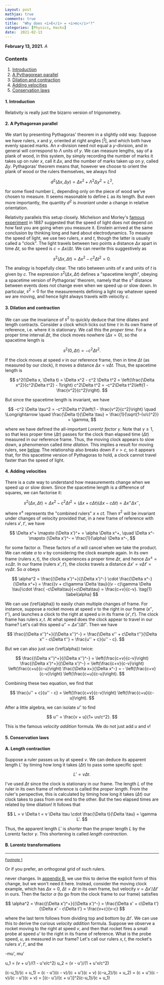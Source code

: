 ```yaml
---
Layout: post
mathjax: true
comments: true
title:  "Why does <i>E</i> = <i>mc</i>²?"
categories: [Physics, Hacks]
date:  2021-02-13
---
```


**February 13, 2021.** *A*

### Contents

1. <a href="#sec-1">Introduction</a>
2. <a href="#sec-2">A Pythagorean parallel</a>
3. <a href="#sec-3">Dilation and contraction</a>
4. <a href="#sec-4">Adding velocities</a>
5. <a href="#sec-5">Conservation laws</a>

#### 1. Introduction <a id="sec-1" name="sec-1"></a>

Relativity is really just the bizarro version of trigonometry.

#### 2. A Pythagorean parallel <a id="sec-2" name="sec-2"></a>

We start by presenting Pythagoras' theorem in a
slightly odd way.
Suppose we have rulers, $x$ and $y$, oriented at right angles
[<sup><a id="fnr.1" name="fnr.1" class="footref" href="#fn.1">1</a></sup>],
and which both have evenly spaced marks.
An $x$-division need not equal a $y$-division, and in general will
correspond to $\Lambda$ units of $y$.
We can measure lengths, say of a plank of wood, in this system, by
simply recording the number of marks it takes up on ruler $x$, call it
$\Delta x$, and the number of marks taken up on $y$, called $\Delta
y$.
Pythagoras’ theorem means that, however we choose to orient the plank
of wood or the rulers themselves, we always find

$$
d^2(\Delta x, \Delta y) = \Delta x^2 + \Lambda^2 \Delta y^2 = L^2,
$$

for some fixed number $L$, depending only on the piece of wood we've
chosen to measure.
It seems reasonable to define $L$ as its length.
But even more importantly, the quantity $d^2$ is *invariant* under a
change in relative orientation.

Relativity parallels this setup closely.
Michelson and Morley's
[famous experiment](https://en.wikipedia.org/wiki/Michelson%E2%80%93Morley_experiment)
in 1887 suggested that the speed of light does not depend on how fast
you are going when you measure it.
Einstein arrived at the same conclusion by thinking long and hard
about electrodynamics.
To measure the speed of light, we use two rulers, $x$ and $t$, though
the latter is usually called a "clock".
The light travels between two points a distance $\Delta x$ apart in
time $\Delta t$, so the speed is $c = \Delta x/\Delta t$.
We can rewrite this suggestively as

$$
s^2(\Delta x, \Delta t) = \Delta x^2 - c^2 \Delta t^2 = 0.
$$

The analogy is hopefully clear.
The ratio between units of $x$ and units of $t$ is given by $c$.
The expression $s^2(\Delta x, \Delta t)$ defines a "spacetime length",
obeying a spacetime version of Pythagoras' theorem, namely that the
$s^2$ distance between events does not change even when we speed up or
slow down.
In particular, $s^2 = 0$ for the measurements defining a light ray
whatever speed *we* are moving, and hence light always travels with
velocity $c$.

#### 3. Dilation and contraction <a id="sec-3" name="sec-3"></a>

We can use the invariance of $s^2$ to quickly deduce that time dilates
and length contracts.
Consider a clock which ticks out time $\tau$ in its own frame of
reference, i.e. where it is stationary.
We call this the *proper time*.
For a proper time interval $\Delta \tau$, the clock moves nowhere
($\Delta x= 0$), so
the spacetime length is

$$
s^2(0, \Delta \tau) = -c^2 \Delta \tau^2.
$$

If the clock moves at speed $v$ in our reference frame, then in time
$\Delta t$ (as measured by our clock), it moves a distance $\Delta x =
v \Delta t$.
Thus, the spacetime length is

$$
s^2(\Delta x, \Delta t) = \Delta x^2 - c^2 \Delta t^2 =
\left(\frac{\Delta x^2}{c^2\Delta t^2} - 1\right) c^2\Delta t^2 = -c^2\Delta
t^2\left(1 - \frac{v^2}{c^2}\right).
$$

But since the spacetime length is invariant, we have

$$
-c^2 \Delta \tau^2 = -c^2\Delta t^2\left(1 - \frac{v^2}{c^2}\right)
\quad \Longrightarrow \quad \frac{\Delta t}{\Delta \tau} =
\frac{1}{\sqrt{1-(v/c)^2}} = \gamma,
$$

where we have defined the all-important *Lorentz factor* $\gamma$.
Note that $\gamma \geq 1$, so that less proper time ($\Delta \tau$)
passes for the clock than elapsed time ($\Delta t$) measured in our reference frame.
Thus, the moving clock appears to slow down, a phenomenon called *time
dilation*.
This implies a result for moving rulers, see <a
href="#sec-A">below</a>.
The relationship also breaks down if $v > c$, so it appears that, for
this spacetime version of Pythagoras to hold, a clock cannot travel
faster than the speed of light.

#### 4. Adding velocities <a id="sec-4" name="sec-4"></a>

There is a cute way to understand how measurements change when we
speed up or slow down.
Since the spacetime length is a difference of squares, we can
factorise it:

$$
s^2(\Delta x, \Delta t) = \Delta x^2 - c^2 \Delta t^2 = (\Delta x + c
\Delta t) (\Delta x - c \Delta t) = \Delta x^+ \Delta x^-,
$$

where $x^\pm$ represents the "combined rulers" $x \pm ct$.
Then $s^2$ will be invariant under changes of velocity provided that,
in a new frame of reference with rulers $x', t'$, we have

$$
\Delta x^+ \mapsto (\Delta x')^+ = \alpha \Delta x^+, \quad \Delta x^-
\mapsto (\Delta x')^- = \frac{1}{\alpha} \Delta x^-,
$$

for some factor $\alpha$. These factors of
$\alpha$ will cancel when we take the product.
We can relate $\alpha$ to $v$ by considering the clock example again.
In its own frame (rulers $x, t$), the clock experiences a proper time
$\Delta \tau$, and hence $\Delta x^\pm = \pm c\Delta \tau$.
In our frame (rulers $x', t'$), the clocks travels a distance $\Delta x'
= v \Delta t' = v\gamma \Delta \tau$.
So $\alpha$ obeys

$$
\alpha^2 = \frac{(\Delta x')^+}{(\Delta x')^-} \cdot \frac{\Delta
x^-}{\Delta x^+} = \frac{(v + c)\gamma \Delta \tau}{(v - c)\gamma
\Delta \tau}\cdot \frac{ -c\Delta\tau}{+c\Delta\tau} =
\frac{c+v}{c-v}. \tag{1} \label{alpha}
$$

We can use (\ref{alpha}) to easily chain multiple changes of frame.
For instance, suppose a rocket moves at speed $v$ to the right in our
frame ($x'', t''$), and launches a clock to the right at speed $u$ in
its frame ($x', t'$).
The clock frame has rulers $x, t$.
At what speed does the clock appear to travel in our frame?
Let's call this speed $u'' = \Delta x''/\Delta t''$.
Then we have

$$
\frac{(\Delta x'')^+}{(\Delta x'')^-} = \frac{\Delta x'' + c\Delta
t''}{\Delta x'' - c\Delta t''} = \frac{u'' + c}{u'' - c}.
$$

But we can also just use (\ref{alpha}) twice:

$$
\frac{(\Delta x'')^+}{(\Delta x'')^-} = \left(\frac{c+v}{c-v}\right)
\frac{(\Delta x')^+}{(\Delta x')^-} = \left(\frac{c+v}{c-v}\right)
\left(\frac{c+u}{c-u}\right) \frac{\Delta x+}{\Delta x^-} = - \left(\frac{c+v}{c-v}\right)
\left(\frac{c+u}{c-u}\right).
$$

Combining these two equation, we find that

$$
\frac{u'' + c}{u'' - c} = \left(\frac{c+v}{c-v}\right) \left(\frac{c+u}{c-u}\right).
$$

After a little algebra, we can isolate $u''$ to find

$$
u'' = \frac{v + u}{1+ uv/c^2}.
$$

This is the famous *velocity addition* formula.
We do not just add $u$ and $v$!

#### 5. Conservation laws<a id="sec-5" name="sec-5"></a>

<!-- https://www.feynmanlectures.caltech.edu/I_16.html -->

#### A. Length contraction <a id="sec-A" name="sec-A"></a>

Suppose a ruler passes us by at speed $v$.
We can deduce its apparent length $L'$ by timing how long it takes
($\Delta \tau$) to pass some specific spot:

$$
L' = v\Delta \tau.
$$

I've used $\Delta \tau$ since the clock is stationary in our frame.
The length $L$ of the ruler in its own frame of reference is called
the *proper length*.
From the ruler's perspective, this is calculated by timing how long it
takes ($\Delta t$) our clock takes to pass from one end to the other.
But the two elapsed times are related by time dilation!
It follows that

$$
L = v \Delta t = v \Delta \tau \cdot \frac{\Delta t}{\Delta \tau} =
\gamma L'.
$$

Thus, the apparent length $L'$ is *shorter* than the proper length $L$ by
the Lorentz factor $\gamma$.
This shortening is called *length contraction*.

#### B. Lorentz transformations <a id="sec-B" name="sec-B"></a>

---

<div class="footdef"><sup><a id="fn.1" name="fn.1" class="footnum"
href="#fnr.1">Footnote 1</a></sup> <p class="footpara">
Or if you prefer, an orthogonal grid of such rulers.
</p></div>

never changes.
In <a href="#sec-B">appendix B</a>, we use this to derive the explicit
form of this change, but we won't need it here.
Instead, consider the moving clock example, which has $\Delta x = 0$,
$\Delta t = \Delta \tau$ in its own frame, but velocity $v = \Delta
x'/\Delta t'$ in ours.
Then the factor $\alpha$ (to go from the clock frame to our frame)
satisfies

$$
\alpha^2 = \frac{(\Delta x')^+}{(\Delta x')^-} = \frac{\Delta x' +
c\Delta t'}{\Delta x' - c\Delta t'} = \frac{v+c}{v-c}
$$

where the last term follows from dividing top and bottom by $\Delta t'$.
We can use this to derive the curious *velocity addition* formula.
Suppose we observe a rocket moving to the right at
speed $v$, and then that rocket fires a small probe at speed $u'$ to
the right in its frame of reference.
What is the probe speed, $u$, as measured in our frame?
Let's call our rulers $x, t$, the rocket's rulers $x', t'$, and the 

-mu', mu'

u_1 = (v + u')/(1 - u'v/c^2)
u_2 = (v - u')/(1 + u'v/c^2)

(c-u_1)/(c + u_1) = (c - u')(c - v)/(c + u')(c + v)
(c-u_2)/(c + u_2) = (c + u')(c - v)/(c - u')(c + v)
= [(c- u')/(c + u')]^2(c-u_1)/(c + u_1)
